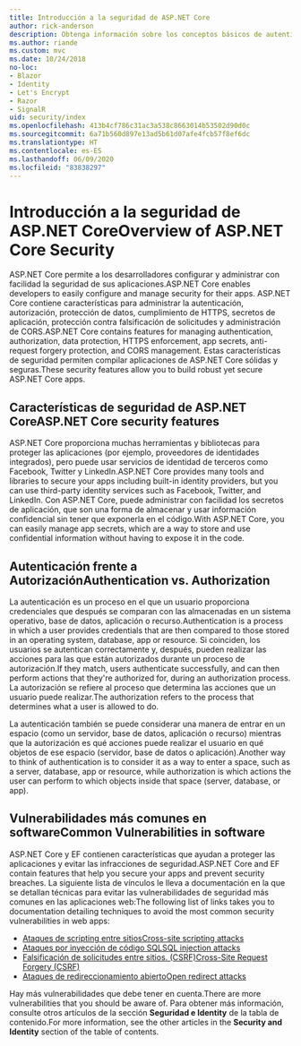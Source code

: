 ```yaml
---
title: Introducción a la seguridad de ASP.NET Core
author: rick-anderson
description: Obtenga información sobre los conceptos básicos de autenticación, autorización y seguridad en ASP.NET Core.
ms.author: riande
ms.custom: mvc
ms.date: 10/24/2018
no-loc:
- Blazor
- Identity
- Let's Encrypt
- Razor
- SignalR
uid: security/index
ms.openlocfilehash: 413b4cf786c31ac3a538c8663014b53502d90d0c
ms.sourcegitcommit: 6a71b560d897e13ad5b61d07afe4fcb57f8ef6dc
ms.translationtype: HT
ms.contentlocale: es-ES
ms.lasthandoff: 06/09/2020
ms.locfileid: "83838297"
---
```

# <a name="overview-of-aspnet-core-security"></a><span data-ttu-id="3e407-103">Introducción a la seguridad de ASP.NET Core</span><span class="sxs-lookup"><span data-stu-id="3e407-103">Overview of ASP.NET Core Security</span></span>

<span data-ttu-id="3e407-104">ASP.NET Core permite a los desarrolladores configurar y administrar con facilidad la seguridad de sus aplicaciones.</span><span class="sxs-lookup"><span data-stu-id="3e407-104">ASP.NET Core enables developers to easily configure and manage security for their apps.</span></span> <span data-ttu-id="3e407-105">ASP.NET Core contiene características para administrar la autenticación, autorización, protección de datos, cumplimiento de HTTPS, secretos de aplicación, protección contra falsificación de solicitudes y administración de CORS.</span><span class="sxs-lookup"><span data-stu-id="3e407-105">ASP.NET Core contains features for managing authentication, authorization, data protection, HTTPS enforcement, app secrets, anti-request forgery protection, and CORS management.</span></span> <span data-ttu-id="3e407-106">Estas características de seguridad permiten compilar aplicaciones de ASP.NET Core sólidas y seguras.</span><span class="sxs-lookup"><span data-stu-id="3e407-106">These security features allow you to build robust yet secure ASP.NET Core apps.</span></span>

## <a name="aspnet-core-security-features"></a><span data-ttu-id="3e407-107">Características de seguridad de ASP.NET Core</span><span class="sxs-lookup"><span data-stu-id="3e407-107">ASP.NET Core security features</span></span>

<span data-ttu-id="3e407-108">ASP.NET Core proporciona muchas herramientas y bibliotecas para proteger las aplicaciones (por ejemplo, proveedores de identidades integrados), pero puede usar servicios de identidad de terceros como Facebook, Twitter y LinkedIn.</span><span class="sxs-lookup"><span data-stu-id="3e407-108">ASP.NET Core provides many tools and libraries to secure your apps including built-in identity providers, but you can use third-party identity services such as Facebook, Twitter, and LinkedIn.</span></span> <span data-ttu-id="3e407-109">Con ASP.NET Core, puede administrar con facilidad los secretos de aplicación, que son una forma de almacenar y usar información confidencial sin tener que exponerla en el código.</span><span class="sxs-lookup"><span data-stu-id="3e407-109">With ASP.NET Core, you can easily manage app secrets, which are a way to store and use confidential information without having to expose it in the code.</span></span>

## <a name="authentication-vs-authorization"></a><span data-ttu-id="3e407-110">Autenticación frente a Autorización</span><span class="sxs-lookup"><span data-stu-id="3e407-110">Authentication vs. Authorization</span></span>

<span data-ttu-id="3e407-111">La autenticación es un proceso en el que un usuario proporciona credenciales que después se comparan con las almacenadas en un sistema operativo, base de datos, aplicación o recurso.</span><span class="sxs-lookup"><span data-stu-id="3e407-111">Authentication is a process in which a user provides credentials that are then compared to those stored in an operating system, database, app or resource.</span></span> <span data-ttu-id="3e407-112">Si coinciden, los usuarios se autentican correctamente y, después, pueden realizar las acciones para las que están autorizados durante un proceso de autorización.</span><span class="sxs-lookup"><span data-stu-id="3e407-112">If they match, users authenticate successfully, and can then perform actions that they're authorized for, during an authorization process.</span></span> <span data-ttu-id="3e407-113">La autorización se refiere al proceso que determina las acciones que un usuario puede realizar.</span><span class="sxs-lookup"><span data-stu-id="3e407-113">The authorization refers to the process that determines what a user is allowed to do.</span></span>

<span data-ttu-id="3e407-114">La autenticación también se puede considerar una manera de entrar en un espacio (como un servidor, base de datos, aplicación o recurso) mientras que la autorización es qué acciones puede realizar el usuario en qué objetos de ese espacio (servidor, base de datos o aplicación).</span><span class="sxs-lookup"><span data-stu-id="3e407-114">Another way to think of authentication is to consider it as a way to enter a space, such as a server, database, app or resource, while authorization is which actions the user can perform to which objects inside that space (server, database, or app).</span></span>

## <a name="common-vulnerabilities-in-software"></a><span data-ttu-id="3e407-115">Vulnerabilidades más comunes en software</span><span class="sxs-lookup"><span data-stu-id="3e407-115">Common Vulnerabilities in software</span></span>

<span data-ttu-id="3e407-116">ASP.NET Core y EF contienen características que ayudan a proteger las aplicaciones y evitar las infracciones de seguridad.</span><span class="sxs-lookup"><span data-stu-id="3e407-116">ASP.NET Core and EF contain features that help you secure your apps and prevent security breaches.</span></span> <span data-ttu-id="3e407-117">La siguiente lista de vínculos le lleva a documentación en la que se detallan técnicas para evitar las vulnerabilidades de seguridad más comunes en las aplicaciones web:</span><span class="sxs-lookup"><span data-stu-id="3e407-117">The following list of links takes you to documentation detailing techniques to avoid the most common security vulnerabilities in web apps:</span></span>

* [<span data-ttu-id="3e407-118">Ataques de scripting entre sitios</span><span class="sxs-lookup"><span data-stu-id="3e407-118">Cross-site scripting attacks</span></span>](xref:security/cross-site-scripting)
* [<span data-ttu-id="3e407-119">Ataques por inyección de código SQL</span><span class="sxs-lookup"><span data-stu-id="3e407-119">SQL injection attacks</span></span>](/ef/core/querying/raw-sql)
* [<span data-ttu-id="3e407-120">Falsificación de solicitudes entre sitios. (CSRF)</span><span class="sxs-lookup"><span data-stu-id="3e407-120">Cross-Site Request Forgery (CSRF)</span></span>](xref:security/anti-request-forgery)
* [<span data-ttu-id="3e407-121">Ataques de redireccionamiento abierto</span><span class="sxs-lookup"><span data-stu-id="3e407-121">Open redirect attacks</span></span>](xref:security/preventing-open-redirects)

<span data-ttu-id="3e407-122">Hay más vulnerabilidades que debe tener en cuenta.</span><span class="sxs-lookup"><span data-stu-id="3e407-122">There are more vulnerabilities that you should be aware of.</span></span> <span data-ttu-id="3e407-123">Para obtener más información, consulte otros artículos de la sección **Seguridad e Identity** de la tabla de contenido.</span><span class="sxs-lookup"><span data-stu-id="3e407-123">For more information, see the other articles in the **Security and Identity** section of the table of contents.</span></span>
